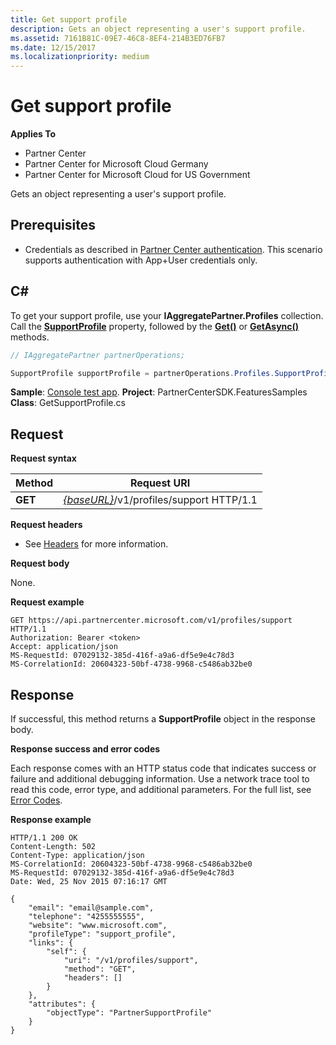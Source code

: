 ```yaml
---
title: Get support profile
description: Gets an object representing a user's support profile.
ms.assetid: 7161B81C-09E7-46C8-8EF4-214B3ED76FB7
ms.date: 12/15/2017
ms.localizationpriority: medium
---
```


# Get support profile


**Applies To**

-   Partner Center
-   Partner Center for Microsoft Cloud Germany
-   Partner Center for Microsoft Cloud for US Government

Gets an object representing a user's support profile.

## <span id="Prerequisites"></span><span id="prerequisites"></span><span id="PREREQUISITES"></span>Prerequisites

-   Credentials as described in [Partner Center authentication](partner-center-authentication.md). This scenario supports authentication with App+User credentials only.

## <span id="C_"></span><span id="c_"></span>C#

To get your support profile, use your **IAggregatePartner.Profiles** collection. Call the [**SupportProfile**](https://docs.microsoft.com/dotnet/api/microsoft.store.partnercenter.profiles.isupportprofile) property, followed by the [**Get()**](https://docs.microsoft.com/dotnet/api/microsoft.store.partnercenter.profiles.isupportprofile.get) or [**GetAsync()**](https://docs.microsoft.com/dotnet/api/microsoft.store.partnercenter.profiles.isupportprofile.getasync) methods.

``` csharp
// IAggregatePartner partnerOperations;

SupportProfile supportProfile = partnerOperations.Profiles.SupportProfile.Get();
```

**Sample**: [Console test app](console-test-app.md). **Project**: PartnerCenterSDK.FeaturesSamples **Class**: GetSupportProfile.cs

## <span id="Request"></span><span id="request"></span><span id="REQUEST"></span>Request

**Request syntax**

| Method  | Request URI                                                              |
|---------|--------------------------------------------------------------------------|
| **GET** | [*{baseURL}*](partner-center-rest-urls.md)/v1/profiles/support HTTP/1.1 |

**Request headers**

-   See [Headers](headers.md) for more information.

**Request body**

None.

**Request example**

```http
GET https://api.partnercenter.microsoft.com/v1/profiles/support HTTP/1.1
Authorization: Bearer <token>
Accept: application/json
MS-RequestId: 07029132-385d-416f-a9a6-df5e9e4c78d3
MS-CorrelationId: 20604323-50bf-4738-9968-c5486ab32be0
```

## <span id="Response"></span><span id="response"></span><span id="RESPONSE"></span>Response

If successful, this method returns a **SupportProfile** object in the response body.

**Response success and error codes**

Each response comes with an HTTP status code that indicates success or failure and additional debugging information. Use a network trace tool to read this code, error type, and additional parameters. For the full list, see [Error Codes](error-codes.md).

**Response example**

```http
HTTP/1.1 200 OK
Content-Length: 502
Content-Type: application/json
MS-CorrelationId: 20604323-50bf-4738-9968-c5486ab32be0
MS-RequestId: 07029132-385d-416f-a9a6-df5e9e4c78d3
Date: Wed, 25 Nov 2015 07:16:17 GMT

{
    "email": "email@sample.com",
    "telephone": "4255555555",
    "website": "www.microsoft.com",
    "profileType": "support_profile",
    "links": {
        "self": {
            "uri": "/v1/profiles/support",
            "method": "GET",
            "headers": []
        }
    },
    "attributes": {
        "objectType": "PartnerSupportProfile"
    }
}
```